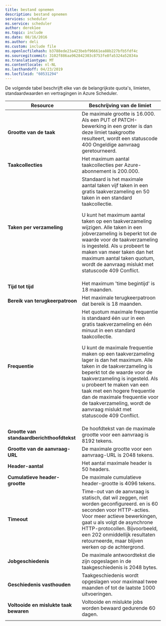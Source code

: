```yaml
---
title: bestand opnemen
description: bestand opnemen
services: scheduler
ms.service: scheduler
author: derek1ee
ms.topic: include
ms.date: 08/16/2016
ms.author: deli
ms.custom: include file
ms.openlocfilehash: b3788ede23a423bebf96661ea88b227bfb5fdf4c
ms.sourcegitcommit: 3102f886aa962842303c8753fe8fa5324a52834a
ms.translationtype: MT
ms.contentlocale: nl-NL
ms.lasthandoff: 04/23/2019
ms.locfileid: "60531294"
---
```

De volgende tabel beschrijft elke van de belangrijkste quota's, limieten, standaardwaarden en vertragingen in Azure Scheduler.

| Resource | Beschrijving van de limiet |
| -------- | ----------------- |
| **Grootte van de taak** | De maximale grootte is 16.000. Als een PUT of PATCH-bewerking in een groter is dan deze limiet taakgrootte resulteert, wordt een statuscode 400 Ongeldige aanvraag geretourneerd. | 
| **Taakcollecties** | Het maximum aantal taakcollecties per Azure-abonnement is 200.000. | 
| **Taken per verzameling** | Standaard is het maximale aantal taken vijf taken in een gratis taakverzameling en 50 taken in een standard taakcollectie. <p>U kunt het maximum aantal taken op een taakverzameling wijzigen. Alle taken in een jobverzameling is beperkt tot de waarde voor de taakverzameling is ingesteld. Als u probeert te maken van meer taken dan het maximum aantal taken quotum, wordt de aanvraag mislukt met statuscode 409 Conflict. | 
| **Tijd tot tijd** | Het maximum 'time begintijd' is 18 maanden. |
| **Bereik van terugkeerpatroon** | Het maximale terugkeerpatroon dat bereik is 18 maanden. | 
| **Frequentie** | Het quotum maximale frequentie is standaard één uur in een gratis taakverzameling en één minuut in een standard taakcollectie. <p>U kunt de maximale frequentie maken op een taakverzameling lager is dan het maximum. Alle taken in de taakverzameling is beperkt tot de waarde voor de taakverzameling is ingesteld. Als u probeert te maken van een taak met een hogere frequentie dan de maximale frequentie voor de taakverzameling, wordt de aanvraag mislukt met statuscode 409 Conflict. | 
| **Grootte van standaardberichthoofdtekst** | De hoofdtekst van de maximale grootte voor een aanvraag is 8192 tekens. |
| **Grootte van de aanvraag-URL** | De maximale grootte voor een aanvraag-URL is 2048 tekens. |
| **Header-aantal** | Het aantal maximale header is 50 headers. | 
| **Cumulatieve header-grootte** | De maximale cumulatieve header-grootte is 4096 tekens. |
| **Timeout** | Time-out van de aanvraag is statisch, dat wil zeggen, niet worden geconfigureerd. en is 60 seconden voor HTTP-acties. Voor meer actieve bewerkingen, gaat u als volgt de asynchrone HTTP-protocollen. Bijvoorbeeld, een 202 onmiddellijk resultaten retourneerde, maar blijven werken op de achtergrond. | 
| **Jobgeschiedenis** | De maximale antwoordtekst die zijn opgeslagen in de taakgeschiedenis is 2048 bytes. |
| **Geschiedenis vasthouden** | Taakgeschiedenis wordt opgeslagen voor maximaal twee maanden of tot de laatste 1000 uitvoeringen. | 
| **Voltooide en mislukte taak bewaren** | Voltooide en mislukte jobs worden bewaard gedurende 60 dagen. |
||| 

